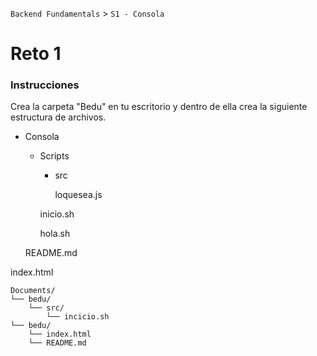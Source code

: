  

`Backend Fundamentals` > `S1 - Consola`
	
# Reto 1

### Instrucciones

Crea la carpeta "Bedu" en tu escritorio y dentro de ella crea la siguiente estructura de archivos.

- Consola
    - Scripts
        - src

            loquesea.js

        inicio.sh

        hola.sh

    README.md

index.html

```terminal
Documents/
└── bedu/
	└── src/
	    └── incicio.sh
└── bedu/
    └── index.html
    └── README.md
    	
```
